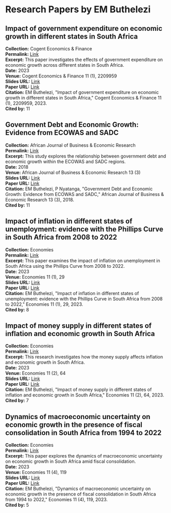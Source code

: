 # Research Papers by EM Buthelezi

## Impact of government expenditure on economic growth in different states in South Africa
**Collection:** Cogent Economics & Finance  
**Permalink:** [Link](https://example.com)  
**Excerpt:** This paper investigates the effects of government expenditure on economic growth across different states in South Africa.  
**Date:** 2023  
**Venue:** Cogent Economics & Finance 11 (1), 2209959  
**Slides URL:** [Link](https://example.com)  
**Paper URL:** [Link](https://example.com)  
**Citation:** EM Buthelezi, "Impact of government expenditure on economic growth in different states in South Africa," Cogent Economics & Finance 11 (1), 2209959, 2023.  
**Cited by:** 11  

## Government Debt and Economic Growth: Evidence from ECOWAS and SADC
**Collection:** African Journal of Business & Economic Research  
**Permalink:** [Link](https://example.com)  
**Excerpt:** This study explores the relationship between government debt and economic growth within the ECOWAS and SADC regions.  
**Date:** 2018  
**Venue:** African Journal of Business & Economic Research 13 (3)  
**Slides URL:** [Link](https://example.com)  
**Paper URL:** [Link](https://example.com)  
**Citation:** EM Buthelezi, P Nyatanga, "Government Debt and Economic Growth: Evidence from ECOWAS and SADC," African Journal of Business & Economic Research 13 (3), 2018.  
**Cited by:** 11  

## Impact of inflation in different states of unemployment: evidence with the Phillips Curve in South Africa from 2008 to 2022
**Collection:** Economies  
**Permalink:** [Link](https://example.com)  
**Excerpt:** This paper examines the impact of inflation on unemployment in South Africa using the Phillips Curve from 2008 to 2022.  
**Date:** 2023  
**Venue:** Economies 11 (1), 29  
**Slides URL:** [Link](https://example.com)  
**Paper URL:** [Link](https://example.com)  
**Citation:** EM Buthelezi, "Impact of inflation in different states of unemployment: evidence with the Phillips Curve in South Africa from 2008 to 2022," Economies 11 (1), 29, 2023.  
**Cited by:** 8  

## Impact of money supply in different states of inflation and economic growth in South Africa
**Collection:** Economies  
**Permalink:** [Link](https://example.com)  
**Excerpt:** This research investigates how the money supply affects inflation and economic growth in South Africa.  
**Date:** 2023  
**Venue:** Economies 11 (2), 64  
**Slides URL:** [Link](https://example.com)  
**Paper URL:** [Link](https://example.com)  
**Citation:** EM Buthelezi, "Impact of money supply in different states of inflation and economic growth in South Africa," Economies 11 (2), 64, 2023.  
**Cited by:** 7  

## Dynamics of macroeconomic uncertainty on economic growth in the presence of fiscal consolidation in South Africa from 1994 to 2022
**Collection:** Economies  
**Permalink:** [Link](https://example.com)  
**Excerpt:** This paper explores the dynamics of macroeconomic uncertainty on economic growth in South Africa amid fiscal consolidation.  
**Date:** 2023  
**Venue:** Economies 11 (4), 119  
**Slides URL:** [Link](https://example.com)  
**Paper URL:** [Link](https://example.com)  
**Citation:** EM Buthelezi, "Dynamics of macroeconomic uncertainty on economic growth in the presence of fiscal consolidation in South Africa from 1994 to 2022," Economies 11 (4), 119, 2023.  
**Cited by:** 5  
